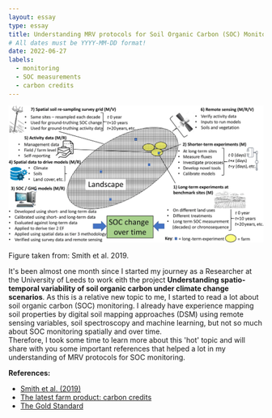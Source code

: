 ```yaml
---
layout: essay
type: essay
title: Understanding MRV protocols for Soil Organic Carbon (SOC) Monitoring
# All dates must be YYYY-MM-DD format!
date: 2022-06-27
labels:
  - monitoring
  - SOC measurements
  - carbon credits
---
```


<img class="ui large image" src="../images/MRV.png">

Figure taken from: Smith et al. 2019.  



It's been almost one month since I started my journey as a Researcher at the University of Leeds to work eith the project **Understanding spatio-temporal variability of soil organic carbon under climate change scenarios**. As this is a relative new topic to me, I started to read a lot about soil organic carbon (SOC) monitoring. I already have experience mapping soil properties by digital soil mapping approaches (DSM) using remote sensing variables, soil spectroscopy and machine learning, but not so much about SOC monitoring spatially and over time.  
Therefore, I took some time to learn more about this 'hot' topic and will share with you some important references that helped a lot in my understanding of MRV protocols for SOC monitoring.  

**References:** 
- <a href="https://onlinelibrary.wiley.com/doi/full/10.1111/gcb.14815">Smith et al. (2019)</a>
- <a href="https://www.nytimes.com/2021/11/23/business/dealbook/farm-carbon-credits.html">The latest farm product: carbon credits</a>
- <a href="https://www.goldstandard.org/">The Gold Standard</a>
